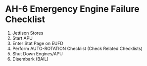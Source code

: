 # AH-6 Emergency Engine Failure Checklist

1. Jettison Stores
2. Start APU
3. Enter Stat Page on EUFD
4. Perform AUTO-ROTATION Checklist (Check Related Checklists)
5. Shut Down Engines/APU
6. Disembark (BAIL)
